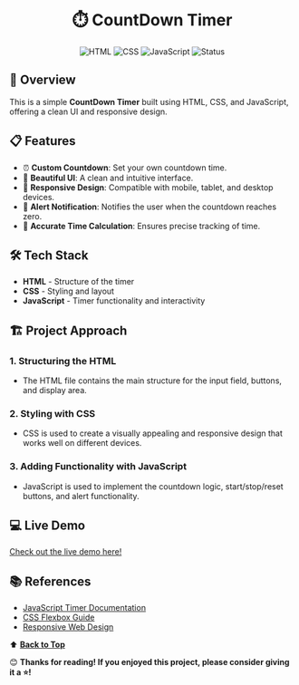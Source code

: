 <div align="center">

# ⏱️ CountDown Timer

![HTML](https://img.shields.io/badge/HTML-5-red?logo=html5)
![CSS](https://img.shields.io/badge/CSS-3-blue?logo=css3)
![JavaScript](https://img.shields.io/badge/JavaScript-ES6-yellow?logo=javascript)
![Status](https://img.shields.io/badge/Status-Active-brightgreen)

</div>

## 🚀 Overview

This is a simple **CountDown Timer** built using HTML, CSS, and JavaScript, offering a clean UI and responsive design.

## 📋 Features

- ⏰ **Custom Countdown**: Set your own countdown time.
- 🎨 **Beautiful UI**: A clean and intuitive interface.
- 📱 **Responsive Design**: Compatible with mobile, tablet, and desktop devices.
- 🔔 **Alert Notification**: Notifies the user when the countdown reaches zero.
- 🎯 **Accurate Time Calculation**: Ensures precise tracking of time.

## 🛠️ Tech Stack

- **HTML** - Structure of the timer
- **CSS** - Styling and layout
- **JavaScript** - Timer functionality and interactivity

## 🏗️ Project Approach

### 1. Structuring the HTML
- The HTML file contains the main structure for the input field, buttons, and display area.

### 2. Styling with CSS
- CSS is used to create a visually appealing and responsive design that works well on different devices.

### 3. Adding Functionality with JavaScript
- JavaScript is used to implement the countdown logic, start/stop/reset buttons, and alert functionality.

## 💻 Live Demo

[Check out the live demo here!](https://rambabu-akkapolu.github.io/countdown-timer/)

## 📚 References

- [JavaScript Timer Documentation](https://developer.mozilla.org/en-US/docs/Web/API/WindowOrWorkerGlobalScope/setTimeout)
- [CSS Flexbox Guide](https://css-tricks.com/snippets/css/a-guide-to-flexbox/)
- [Responsive Web Design](https://www.w3schools.com/css/css_rwd_intro.asp)

⬆️ **[Back to Top](Overview)**

😊 **Thanks for reading! If you enjoyed this project, please consider giving it a ⭐!**
